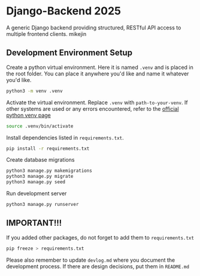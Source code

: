 # Django-Backend 2025
A generic Django backend providing structured, RESTful API access to multiple frontend clients. mikejin

## Development Environment Setup
Create a python virtual environment. Here it is named `.venv` and is placed in the root folder. You can place it anywhere you'd like and name it whatever you'd like.
```sh
python3 -m venv .venv
```
Activate the virtual environment. Replace `.venv` with `path-to-your-venv`. If other systems are used or any errors encountered, refer to the [official python venv page](https://docs.python.org/3/library/venv.html)
```sh
source .venv/bin/activate
```
Install dependencies listed in `requirements.txt`.
```sh
pip install -r requirements.txt
```
Create database migrations
```sh
python3 manage.py makemigrations
python3 manage.py migrate
python3 manage.py seed
```
Run development server
```sh
python3 manage.py runserver
```

## IMPORTANT!!!
If you added other packages, do not forget to add them to `requirements.txt`
```sh
pip freeze > requirements.txt
```
Please also remember to update `devlog.md` where you document the development process. If there are design decisions, put them in `README.md`